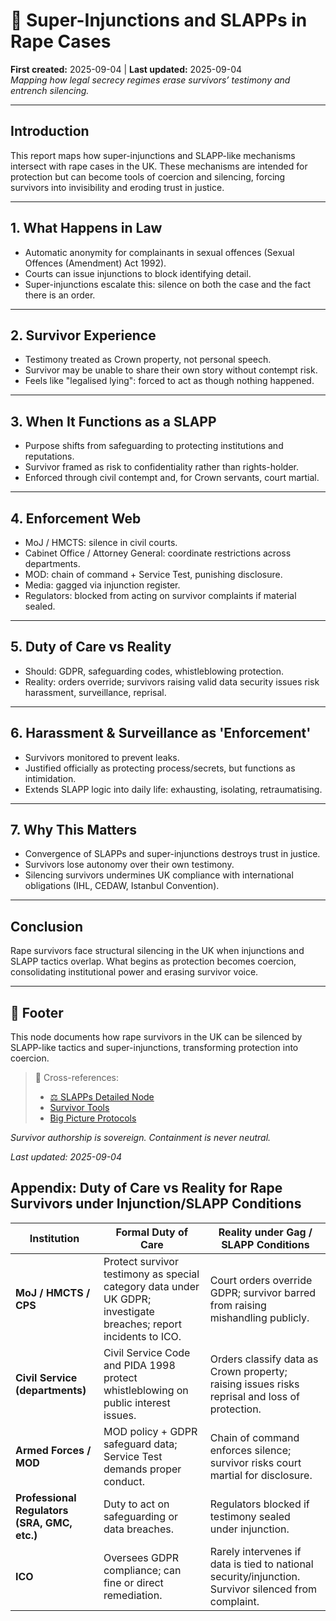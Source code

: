 # 🚨 Super-Injunctions and SLAPPs in Rape Cases

**First created:** 2025-09-04 | **Last updated:** 2025-09-04  
*Mapping how legal secrecy regimes erase survivors’ testimony and entrench silencing.*  

---
## Introduction


This report maps how super-injunctions and SLAPP-like mechanisms intersect with rape cases in the UK. 
These mechanisms are intended for protection but can become tools of coercion and silencing, forcing survivors into invisibility and eroding trust in justice.


---
## 1. What Happens in Law


- Automatic anonymity for complainants in sexual offences (Sexual Offences (Amendment) Act 1992).  
- Courts can issue injunctions to block identifying detail.  
- Super-injunctions escalate this: silence on both the case and the fact there is an order.  


---
## 2. Survivor Experience


- Testimony treated as Crown property, not personal speech.  
- Survivor may be unable to share their own story without contempt risk.  
- Feels like "legalised lying": forced to act as though nothing happened.  


---
## 3. When It Functions as a SLAPP


- Purpose shifts from safeguarding to protecting institutions and reputations.  
- Survivor framed as risk to confidentiality rather than rights-holder.  
- Enforced through civil contempt and, for Crown servants, court martial.  


---
## 4. Enforcement Web


- MoJ / HMCTS: silence in civil courts.  
- Cabinet Office / Attorney General: coordinate restrictions across departments.  
- MOD: chain of command + Service Test, punishing disclosure.  
- Media: gagged via injunction register.  
- Regulators: blocked from acting on survivor complaints if material sealed.  


---
## 5. Duty of Care vs Reality


- Should: GDPR, safeguarding codes, whistleblowing protection.  
- Reality: orders override; survivors raising valid data security issues risk harassment, surveillance, reprisal.  


---
## 6. Harassment & Surveillance as 'Enforcement'


- Survivors monitored to prevent leaks.  
- Justified officially as protecting process/secrets, but functions as intimidation.  
- Extends SLAPP logic into daily life: exhausting, isolating, retraumatising.  


---
## 7. Why This Matters


- Convergence of SLAPPs and super-injunctions destroys trust in justice.  
- Survivors lose autonomy over their own testimony.  
- Silencing survivors undermines UK compliance with international obligations (IHL, CEDAW, Istanbul Convention).  


---
## Conclusion


Rape survivors face structural silencing in the UK when injunctions and SLAPP tactics overlap. 
What begins as protection becomes coercion, consolidating institutional power and erasing survivor voice.


---

## 🏮 Footer  

This node documents how rape survivors in the UK can be silenced by SLAPP-like tactics and super-injunctions, transforming protection into coercion.  

> 📡 Cross-references:  
> - [⚖️ SLAPPs Detailed Node](
./⚖️_slapps_uk_global_palestine.md)  
> - [Survivor Tools](../Survivor_Tools/)  
> - [Big Picture Protocols](../Big_Picture_Protocols/)  

*Survivor authorship is sovereign. Containment is never neutral.*  

_Last updated: 2025-09-04_


## Appendix: Duty of Care vs Reality for Rape Survivors under Injunction/SLAPP Conditions

| Institution | Formal Duty of Care | Reality under Gag / SLAPP Conditions |
|-------------|----------------------|--------------------------------------|
| **MoJ / HMCTS / CPS** | Protect survivor testimony as special category data under UK GDPR; investigate breaches; report incidents to ICO. | Court orders override GDPR; survivor barred from raising mishandling publicly. |
| **Civil Service (departments)** | Civil Service Code and PIDA 1998 protect whistleblowing on public interest issues. | Orders classify data as Crown property; raising issues risks reprisal and loss of protection. |
| **Armed Forces / MOD** | MOD policy + GDPR safeguard data; Service Test demands proper conduct. | Chain of command enforces silence; survivor risks court martial for disclosure. |
| **Professional Regulators (SRA, GMC, etc.)** | Duty to act on safeguarding or data breaches. | Regulators blocked if testimony sealed under injunction. |
| **ICO** | Oversees GDPR compliance; can fine or direct remediation. | Rarely intervenes if data is tied to national security/injunction. Survivor silenced from complaint. |
